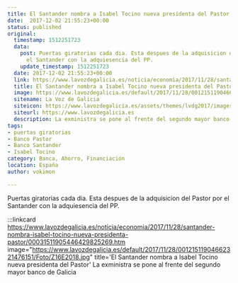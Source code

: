 ```yaml
---
title: El Santander nombra a Isabel Tocino nueva presidenta del Pastor
date:  2017-12-02 21:55:23+00:00
status: published
original:
  timestamp: 1512251723
  data:
    post: Puertas giratorias cada dia. Esta despues de la adquisicion del Pastor por
      el Santander con la adquiesencia del PP.
    update_timestamp: 1512251723
  date: 2017-12-02 21:55:23+00:00
  link: https://www.lavozdegalicia.es/noticia/economia/2017/11/28/santander-nombra-isabel-tocino-nueva-presidenta-pastor/00031511905446429825269.htm
  title: El Santander nombra a Isabel Tocino nueva presidenta del Pastor
  image: https://www.lavozdegalicia.es/default/2017/11/28/00121511904662321476151/Foto/Z16E2018.jpg
  sitename: La Voz de Galicia
  siteicon: https://www.lavozdegalicia.es/assets/themes/lvdg2017/images/favicon/android-icon-192x192.png
  siteurl: https://www.lavozdegalicia.es
  description: La exministra se pone al frente del segundo mayor banco de Galicia
tags:
- puertas giratorias
- Banco Pastor
- Banco Santander
- Isabel Tocino
category: Banca, Ahorro, Financiación
location: España
author: vokimon

---
```

Puertas giratorias cada dia. Esta despues de la adquisicion del Pastor por el Santander con la adquiesencia del PP.

:::linkcard https://www.lavozdegalicia.es/noticia/economia/2017/11/28/santander-nombra-isabel-tocino-nueva-presidenta-pastor/00031511905446429825269.htm image="https://www.lavozdegalicia.es/default/2017/11/28/00121511904662321476151/Foto/Z16E2018.jpg" title='El Santander nombra a Isabel Tocino nueva presidenta del Pastor'
    La exministra se pone al frente del segundo mayor banco de Galicia

